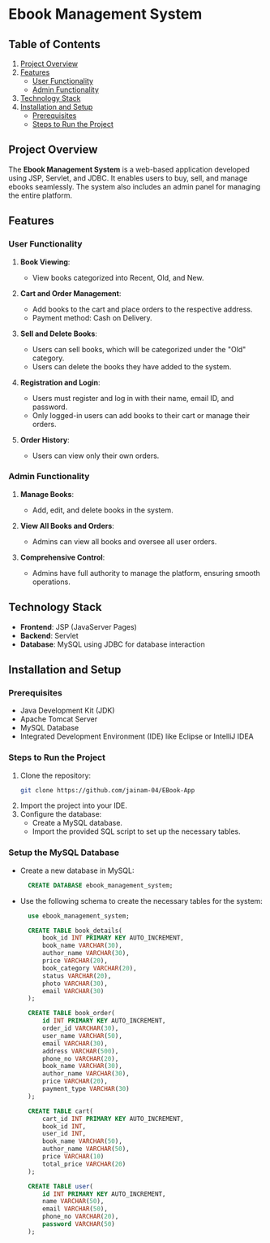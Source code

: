 # Ebook Management System  

## Table of Contents  
1. [Project Overview](#project-overview)  
2. [Features](#features)  
   - [User Functionality](#user-functionality)  
   - [Admin Functionality](#admin-functionality)  
3. [Technology Stack](#technology-stack)  
4. [Installation and Setup](#installation-and-setup)  
   - [Prerequisites](#prerequisites)  
   - [Steps to Run the Project](#steps-to-run-the-project)

## Project Overview  
The **Ebook Management System** is a web-based application developed using JSP, Servlet, and JDBC. It enables users to buy, sell, and manage ebooks seamlessly. The system also includes an admin panel for managing the entire platform.  

## Features  

### User Functionality  
1. **Book Viewing**:  
   - View books categorized into Recent, Old, and New.  

2. **Cart and Order Management**:  
   - Add books to the cart and place orders to the respective address.  
   - Payment method: Cash on Delivery.  

3. **Sell and Delete Books**:  
   - Users can sell books, which will be categorized under the "Old" category.  
   - Users can delete the books they have added to the system.  

4. **Registration and Login**:  
   - Users must register and log in with their name, email ID, and password.  
   - Only logged-in users can add books to their cart or manage their orders.  

5. **Order History**:  
   - Users can view only their own orders.  

### Admin Functionality  
1. **Manage Books**:  
   - Add, edit, and delete books in the system.  

2. **View All Books and Orders**:  
   - Admins can view all books and oversee all user orders.  

3. **Comprehensive Control**:  
   - Admins have full authority to manage the platform, ensuring smooth operations.  

## Technology Stack  
- **Frontend**: JSP (JavaServer Pages)  
- **Backend**: Servlet  
- **Database**: MySQL using JDBC for database interaction  

## Installation and Setup  

### Prerequisites  
- Java Development Kit (JDK)  
- Apache Tomcat Server  
- MySQL Database  
- Integrated Development Environment (IDE) like Eclipse or IntelliJ IDEA  

### Steps to Run the Project  
1. Clone the repository:  
   ```bash  
   git clone https://github.com/jainam-04/EBook-App
   ```
2. Import the project into your IDE.
3. Configure the database:
   - Create a MySQL database.
   - Import the provided SQL script to set up the necessary tables.

### Setup the MySQL Database
  - Create a new database in MySQL:
    ```sql
      CREATE DATABASE ebook_management_system;
    ```
  - Use the following schema to create the necessary tables for the system:
      ```sql
        use ebook_management_system;

        CREATE TABLE book_details(
            book_id INT PRIMARY KEY AUTO_INCREMENT,
            book_name VARCHAR(30),
            author_name VARCHAR(30),
            price VARCHAR(20),
            book_category VARCHAR(20),
            status VARCHAR(20),
            photo VARCHAR(30),
            email VARCHAR(30)
        );

        CREATE TABLE book_order(
            id INT PRIMARY KEY AUTO_INCREMENT,
            order_id VARCHAR(30),
            user_name VARCHAR(50),
            email VARCHAR(30),
            address VARCHAR(500),
            phone_no VARCHAR(20),
            book_name VARCHAR(30),
            author_name VARCHAR(30),
            price VARCHAR(20),
            payment_type VARCHAR(30)
        );

        CREATE TABLE cart(
            cart_id INT PRIMARY KEY AUTO_INCREMENT,
            book_id INT,
            user_id INT,
            book_name VARCHAR(50),
            author_name VARCHAR(50),
            price VARCHAR(10)
            total_price VARCHAR(20)
        );

        CREATE TABLE user(
            id INT PRIMARY KEY AUTO_INCREMENT,
            name VARCHAR(50),
            email VARCHAR(50),
            phone_no VARCHAR(20),
            password VARCHAR(50)
        );
      ```
